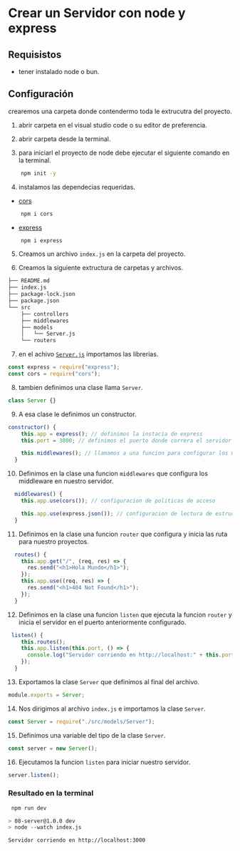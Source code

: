 # Crear un Servidor con node y express

## Requisistos

- tener instalado node o bun.

## Configuración

crearemos una carpeta donde contendermo toda le extrucutra del proyecto.

1. abrir carpeta en el visual studio code o su editor de preferencia.

2. abrir carpeta desde la terminal.

3. para iniciarl el proyecto de node debe ejecutar el siguiente comando en la terminal.

```sh
    npm init -y
```

4. instalamos las dependecias requeridas.

- [cors]("https://www.npmjs.com/package/cors")

```sh
    npm i cors
```

- [express]("https://www.npmjs.com/package/express")

```sh
    npm i express
```

5. Creamos un archivo `index.js` en la carpeta del proyecto.

6. Creamos la siguiente extructura de carpetas y archivos.

```sh
├── README.md
├── index.js
├── package-lock.json
├── package.json
└── src
    ├── controllers
    ├── middlewares
    ├── models
    │   └── Server.js
    └── routers
```

7. en el achivo [`Server.js`]("./src/models/Server.js") importamos las librerias.

```js
const express = require("express");
const cors = require("cors");
```

8. tambien definimos una clase llama `Server`.

```js
class Server {}
```

9. A esa clase le definimos un constructor.

```js
constructor() {
    this.app = express(); // definimos la instacia de express
    this.port = 3000; // definimos el puerto donde correra el servidor

    this.middlewares(); // llamamos a una funcion para configurar los middleware en en la instacia del servidor
  }
```

10. Definimos en la clase una funcion `middlewares` que configura los middleware en nuestro servidor.

```js
  middlewares() {
    this.app.use(cors()); // configuracion de politicas de acceso

    this.app.use(express.json()); // configuracion de lectura de estructura tipo JSON
  }

```

11. Definimos en la clase una funcion `router` que configura y inicia las ruta para nuestro proyectos.

```js
  routes() {
    this.app.get("/", (req, res) => {
      res.send("<h1>Hola Mundo</h1>");
    });
    this.app.use((req, res) => {
      res.send("<h1>404 Not Found</h1>");
    });
  }
```

12. Definimos en la clase una funcion `listen` que ejecuta la funcion `router` y inicia el servidor en el puerto anteriormente configurado.

```js
 listen() {
    this.routes();
    this.app.listen(this.port, () => {
      console.log("Servidor corriendo en http://localhost:" + this.port);
    });
  }
```

13. Exportamos la clase `Server` que definimos al final del archivo.

```js
module.exports = Server;
```

14. Nos dirigimos al archivo `index.js` e importamos la clase `Server`.

```js
const Server = require("./src/models/Server");
```

15. Definimos una variable del tipo de la clase `Server`.

```js
const server = new Server();
```

16. Ejecutamos la funcion `listen` para iniciar nuestro servidor.

```js
server.listen();
```

### Resultado en la terminal

```sh
 npm run dev

> 08-server@1.0.0 dev
> node --watch index.js

Servidor corriendo en http://localhost:3000
```
